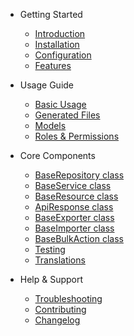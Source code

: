 <!-- docs/_sidebar.md -->

- Getting Started
    - [Introduction](introduction.md "What is Cubeta Starter?")
    - [Installation](installation.md "Installing Cubeta Starter")
    - [Configuration](configuration.md "Configuring Cubeta Starter")
    - [Features](features.md "Key Features")

- Usage Guide
    - [Basic Usage](usage.md "How to use Cubeta Starter")
    - [Generated Files](created-files.md "Files created by Cubeta Starter")
    - [Models](created-model.md "Working with generated models")
    - [Roles & Permissions](permissions-usage.md "Using roles and permissions")

- Core Components
    - [BaseRepository class](base-repository.md)
    - [BaseService class](base-service.md)
    - [BaseResource class](base-resource.md)
    - [ApiResponse class](api-response.md)
    - [BaseExporter class](base-exporter.md)
    - [BaseImporter class](base-importer.md)
    - [BaseBulkAction class](base-bulk-action.md)
    - [Testing](main-test.md)
    - [Translations](translatable-serializer.md)

- Help & Support
    - [Troubleshooting](troubleshooting.md "Common issues and solutions")
    - [Contributing](contributing.md "How to contribute")
    - [Changelog](_changelog.md "Version history")
